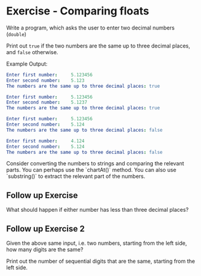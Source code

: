 # Exercise - Comparing floats

Write a program, which asks the user to enter two decimal numbers (`double`) 

Print out `true` if the two numbers are the same up to three decimal places, and `false` otherwise.

Example Output:
```yaml
Enter first number:     5.123456
Enter second number:    5.123
The numbers are the same up to three decimal places: true
```

```yaml
Enter first number:     5.123456
Enter second number:    5.1237
The numbers are the same up to three decimal places: true
```

```yaml
Enter first number:     5.123456
Enter second number:    5.124
The numbers are the same up to three decimal places: false
```

```yaml
Enter first number:     4.124
Enter second number:    5.124
The numbers are the same up to three decimal places: false
```

<hint title="Hint 0">
Consider converting the numbers to strings and comparing the relevant parts.
</hint>


<hint title="Hint 1">
You can perhaps use the `chartAt()` method.
</hint>

<hint title="Hint 2">
You can also use `substring()` to extract the relevant part of the numbers.
</hint>


## Follow up Exercise

What should happen if either number has less than three decimal places?


## Follow up Exercise 2

Given the above same input, i.e. two numbers, starting from the left side, how many digits are the same?

Print out the number of sequential digits that are the same, starting from the left side.